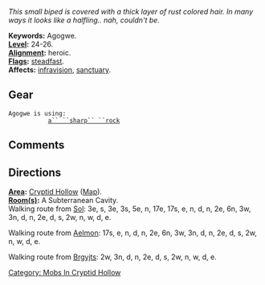 *This small biped is covered with a thick layer of rust colored hair. In
many ways it looks like a halfling.. nah, couldn't be.*

**Keywords:** Agogwe.  
**[Level](Level "wikilink"):** 24-26.  
**[Alignment](Alignment "wikilink"):** heroic.  
**[Flags](:Category:_Mob_Types "wikilink"):**
[steadfast](Sentinel_Mobs "wikilink").  
**Affects:** [infravision](Infravision "wikilink"),
[sanctuary](Sanctuary "wikilink").  

## Gear

`Agogwe is using:`  
<wielded>`           `[`a`` ``sharp`` ``rock`](Sharp_Rock "wikilink")

## Comments

## Directions

**[Area](:Category:_Areas "wikilink"):** [Cryptid
Hollow](:Category:_Cryptid_Hollow "wikilink")
([Map](Cryptid_Hollow_Map "wikilink")).  
**[Room(s)](:Category:_Rooms "wikilink"):** A Subterranean Cavity.  
Walking route from [Sol](Sol "wikilink"): 3e, s, 3e, 3s, 5e, n, 17e,
17s, e, n, d, n, 2e, 6n, 3w, 3n, d, n, 2e, d, s, 2w, n, w, d, e.

Walking route from [Aelmon](Aelmon "wikilink"): 17s, e, n, d, n, 2e, 6n,
3w, 3n, d, n, 2e, d, s, 2w, n, w, d, e.

Walking route from [Brgyjts](Brgyjts_The_Grocer "wikilink"): 2w, 3n, d,
n, 2e, d, s, 2w, n, w, d, e.

[Category: Mobs In Cryptid
Hollow](Category:_Mobs_In_Cryptid_Hollow "wikilink")
